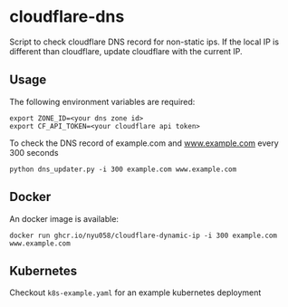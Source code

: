 # cloudflare-dns
Script to check cloudflare DNS record for non-static ips. If the local IP is different than cloudflare, update cloudflare with the current IP.

## Usage
The following environment variables are required:
```
export ZONE_ID=<your dns zone id>
export CF_API_TOKEN=<your cloudflare api token>
```

To check the DNS record of example.com and www.example.com every 300 seconds
```
python dns_updater.py -i 300 example.com www.example.com
```

## Docker
An docker image is available:

```
docker run ghcr.io/nyu058/cloudflare-dynamic-ip -i 300 example.com www.example.com
```

## Kubernetes
Checkout `k8s-example.yaml` for an example kubernetes deployment 